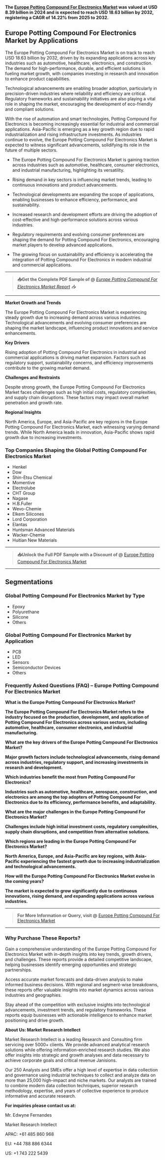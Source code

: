 <p><strong>The <a href="https://www.marketresearchintellect.com/download-sample/?rid=942436&amp;utm_source=Pulse-April-Europe&amp;utm_medium=852">Europe Potting Compound For Electronics Market</a> was valued at USD 8.39 billion in 2024 and is expected to reach USD 18.63 billion by 2032, registering a CAGR of 14.22% from 2025 to 2032.</strong></p><h2>Europe Potting Compound For Electronics Market by Applications&nbsp;</h2><p><p>The Europe Potting Compound For Electronics Market is on track to reach USD 18.63 billion by 2032, driven by its expanding applications across key industries such as automotive, healthcare, electronics, and construction. The demand for high-performance, durable, and efficient solutions is fueling market growth, with companies investing in research and innovation to enhance product capabilities.</p><p>Technological advancements are enabling broader adoption, particularly in precision-driven industries where reliability and efficiency are critical. Regulatory frameworks and sustainability initiatives are also playing a vital role in shaping the market, encouraging the development of eco-friendly and compliant solutions.</p><p>With the rise of automation and smart technologies, Potting Compound For Electronics is becoming increasingly essential for industrial and commercial applications. Asia-Pacific is emerging as a key growth region due to rapid industrialization and rising infrastructure investments. As industries continue to evolve, the Europe Potting Compound For Electronics Market is expected to witness significant advancements, solidifying its role in the future of multiple sectors.</p></p><ul><li><p>The Europe Potting Compound For Electronics Market is gaining traction across industries such as automotive, healthcare, consumer electronics, and industrial manufacturing, highlighting its versatility.</p></li><li><p>Rising demand in key sectors is influencing market trends, leading to continuous innovations and product advancements.</p></li><li><p>Technological developments are expanding the scope of applications, enabling businesses to enhance efficiency, performance, and sustainability.</p></li><li><p>Increased research and development efforts are driving the adoption of cost-effective and high-performance solutions across various industries.</p></li><li><p>Regulatory requirements and evolving consumer preferences are shaping the demand for Potting Compound For Electronics, encouraging market players to develop advanced applications.</p></li><li><p>The growing focus on sustainability and efficiency is accelerating the integration of Potting Compound For Electronics in modern industrial and commercial applications.</p></li></ul><hr /><blockquote><p><strong><span class="font-[700]">📥Get the Complete PDF Sample of @ </span></strong><em><span class="font-[700]"><a href="https://www.marketresearchintellect.com/download-sample/?rid=942436&amp;utm_source=Pulse-April-Europe&amp;utm_medium=852" target="_blank" data-tracking-control-name="article-ssr-frontend-pulse_little-text-block" data-tracking-will-navigate="" data-test-link="">Europe Potting Compound For Electronics Market Report</a>&nbsp;📥</span></em></p></blockquote><hr /><p class="" data-start="77" data-end="360"><strong data-start="77" data-end="105">Market Growth and Trends</strong></p><p class="" data-start="77" data-end="360">The Europe Potting Compound For Electronics Market is experiencing steady growth due to increasing demand across various industries. Technological advancements and evolving consumer preferences are shaping the market landscape, influencing product innovations and service enhancements.</p><p class="" data-start="362" data-end="606"><strong data-start="362" data-end="377">Key Drivers</strong></p><p class="" data-start="362" data-end="606">Rising adoption of Potting Compound For Electronics in industrial and commercial applications is driving market expansion. Factors such as regulatory support, sustainability concerns, and efficiency improvements contribute to the growing market demand.</p><p class="" data-start="608" data-end="849"><strong data-start="608" data-end="637">Challenges and Restraints</strong></p><p class="" data-start="608" data-end="849">Despite strong growth, the Europe Potting Compound For Electronics Market faces challenges such as high initial costs, regulatory complexities, and supply chain disruptions. These factors may impact overall market penetration and growth rate.</p><p class="" data-start="851" data-end="1095"><strong data-start="851" data-end="872">Regional Insights</strong></p><p class="" data-start="851" data-end="1095">North America, Europe, and Asia-Pacific are key regions in the Europe Potting Compound For Electronics Market, each witnessing varying demand trends. While North America leads in innovation, Asia-Pacific shows rapid growth due to increasing investments.</p><p><h3>Top Companies Shaping the Global Potting Compound For Electronics Market </h3><ul><li>Henkel</li><li>Dow</li><li>Shin-Etsu Chemical</li><li>Momentive</li><li>Electrolube</li><li>CHT Group</li><li>Nagase</li><li>H.B.Fuller</li><li>Wevo-Chemie</li><li>Elkem Silicones</li><li>Lord Corporation</li><li>Elantas</li><li>Huntsman Advanced Materials</li><li>Wacker-Chemie</li><li>Huitian New Materials</li></ul></p><hr /><blockquote><p><strong>📥Unlock the Full PDF Sample with a Discount of @</strong> <a href="https://www.marketresearchintellect.com/ask-for-discount/?rid=942436&amp;utm_source=Pulse-April-Europe&amp;utm_medium=852">Europe Potting Compound For Electronics Market</a></p></blockquote><hr /><p><h2>Segmentations</h2><h3>Global Potting Compound For Electronics Market by Type</h3><ul><li>Epoxy</li><li>Polyurethane</li><li>Silicone</li><li>Others</li></ul><h3>Global Potting Compound For Electronics Market by Application</h3><ul><li>PCB</li><li>LED</li><li>Sensors</li><li>Semiconductor Devices</li><li>Others</li></ul></p><h3><strong>Frequently Asked Questions (FAQ) &ndash; Europe Potting Compound For Electronics Market</strong></h3><p><strong>What is the Europe Potting Compound For Electronics Market?</strong></p><p><strong>The Europe Potting Compound For Electronics Market refers to the industry focused on the production, development, and application of Potting Compound For Electronics across various sectors, including automotive, healthcare, consumer electronics, and industrial manufacturing.</strong></p><p><strong>What are the key drivers of the Europe Potting Compound For Electronics Market?</strong></p><p><strong>Major growth factors include technological advancements, rising demand across industries, regulatory support, and increasing investments in research and development.</strong></p><p><strong>Which industries benefit the most from Potting Compound For Electronics?</strong></p><p><strong>Industries such as automotive, healthcare, aerospace, construction, and electronics are among the top adopters of Potting Compound For Electronics due to its efficiency, performance benefits, and adaptability.</strong></p><p><strong>What are the major challenges in the Europe Potting Compound For Electronics Market?</strong></p><p><strong>Challenges include high initial investment costs, regulatory complexities, supply chain disruptions, and competition from alternative solutions.</strong></p><p><strong>Which regions are leading in the Europe Potting Compound For Electronics Market?</strong></p><p><strong>North America, Europe, and Asia-Pacific are key regions, with Asia-Pacific experiencing the fastest growth due to increasing industrialization and technological advancements.</strong></p><p><strong>How will the Europe Potting Compound For Electronics Market evolve in the coming years?</strong></p><p><strong>The market is expected to grow significantly due to continuous innovations, rising demand, and expanding applications across various industries.</strong></p><hr /><blockquote><p><span class="font-[700]"><strong>For More Information or Query, visit&nbsp;@</strong>&nbsp;</span><span class="font-[700]"><a href="https://www.marketresearchintellect.com/product/global-potting-compound-for-electronics-market/?utm_source=Linkedin&utm_medium=852" target="_blank" data-tracking-control-name="article-ssr-frontend-pulse_little-text-block" data-tracking-will-navigate="" data-test-link="">Europe Potting Compound For Electronics Market</a></span></p></blockquote><hr /><h3><strong data-start="0" data-end="31">Why Purchase These Reports?</strong></h3><p class="" data-start="35" data-end="297">Gain a comprehensive understanding of the Europe Potting Compound For Electronics Market with in-depth insights into key trends, growth drivers, and challenges. These reports provide a detailed competitive landscape, helping businesses identify emerging opportunities and strategic partnerships.</p><p class="" data-start="299" data-end="540">Access accurate market forecasts and data-driven analysis to make informed business decisions. With regional and segment-wise breakdowns, these reports offer valuable insights into market dynamics across various industries and geographies.</p><p class="" data-start="542" data-end="784">Stay ahead of the competition with exclusive insights into technological advancements, investment trends, and regulatory frameworks. These reports equip businesses with actionable intelligence to enhance market positioning and drive growth.</p><p><strong><span class="font-[700]">About Us: Market Research Intellect</span></strong></p><p><span class="">Market Research Intellect is a leading Research and Consulting firm servicing over 5000+ clients. We provide advanced analytical research solutions while offering information-enriched research studies.&nbsp;</span>We also offer insights into strategic and growth analyses and data necessary to achieve corporate goals and critical revenue Janisions.</p><p><span class="">Our 250 Analysts and SMEs offer a high level of expertise in data collection and governance using industrial techniques to collect and analyze data on more than 25,000 high-impact and niche markets. Our analysts are trained to combine modern data collection techniques, superior research methodology, expertise, and years of collective experience to produce informative and accurate research.</span></p><p><strong>For inquiries please contact us at:</strong></p><p>Mr. Edwyne Fernandes</p><p>Market Research Intellect</p><p>APAC: +61 485 860 968</p><p>EU: +44 788 886 6344</p><p>US: +1 743 222 5439</p>